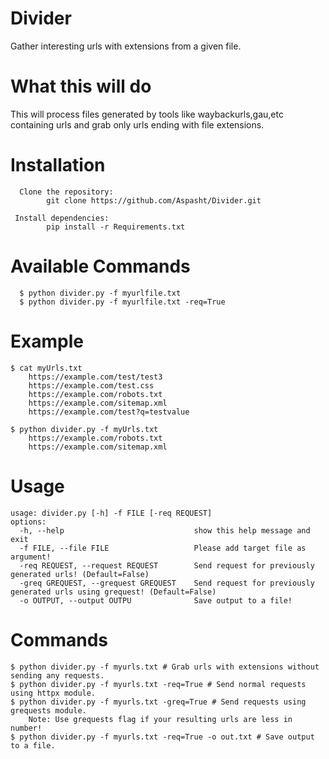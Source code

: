 # Divider
Gather interesting urls with extensions from a given file.

# What this will do
   This will process files generated by tools like waybackurls,gau,etc containing urls and grab only urls ending with file extensions. 

# Installation
      Clone the repository:
            git clone https://github.com/Aspasht/Divider.git
 
     Install dependencies:
            pip install -r Requirements.txt     


# Available Commands
      $ python divider.py -f myurlfile.txt
      $ python divider.py -f myurlfile.txt -req=True



# Example
    $ cat myUrls.txt
        https://example.com/test/test3
        https://example.com/test.css
        https://example.com/robots.txt
        https://example.com/sitemap.xml
        https://example.com/test?q=testvalue

    $ python divider.py -f myUrls.txt
        https://example.com/robots.txt
        https://example.com/sitemap.xml

# Usage
    usage: divider.py [-h] -f FILE [-req REQUEST]
    options:
      -h, --help                             show this help message and exit
      -f FILE, --file FILE                   Please add target file as argument!
      -req REQUEST, --request REQUEST        Send request for previously generated urls! (Default=False)
      -greq GREQUEST, --grequest GREQUEST    Send request for previously generated urls using grequest! (Default=False)
      -o OUTPUT, --output OUTPU              Save output to a file!

# Commands
    $ python divider.py -f myurls.txt # Grab urls with extensions without sending any requests.
    $ python divider.py -f myurls.txt -req=True # Send normal requests using httpx module.
    $ python divider.py -f myurls.txt -greq=True # Send requests using grequests module.
        Note: Use grequests flag if your resulting urls are less in number!
    $ python divider.py -f myurls.txt -req=True -o out.txt # Save output to a file.
    
